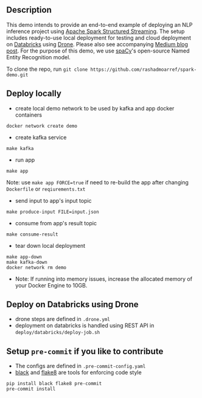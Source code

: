 ## Description

This demo intends to provide an end-to-end example of deploying an NLP inference project using [Apache Spark Structured Streaming](https://spark.apache.org/docs/latest/structured-streaming-programming-guide.html). The setup includes ready-to-use local deployment for testing and cloud deployment on [Databricks](https://databricks.com/) using [Drone](https://www.drone.io/). Please also see accompanying [Medium blog post](https://medium.com/gumgum-tech/real-time-machine-learning-inference-at-scale-using-spark-structured-streaming-fa8790314319). For the purpose of this demo, we use [spaCy](https://spacy.io/)'s open-source Named Entity Recognition model.

To clone the repo, run `git clone https://github.com/rashadmoarref/spark-demo.git`

## Deploy locally

- create local demo network to be used by kafka and app docker containers

```
docker network create demo
```

- create kafka service

```
make kafka
```

- run app

```
make app
```

Note: use `make app FORCE=true` if need to re-build the app after changing `Dockerfile` or `reqiurements.txt`

- send input to app's input topic

```
make produce-input FILE=input.json
```

- consume from app's result topic

```
make consume-result
```

- tear down local deployment

```
make app-down
make kafka-down
docker network rm demo
```
- Note: If running into memory issues, increase the allocated memory of your Docker Engine to 10GB.

## Deploy on Databricks using Drone

- drone steps are defined in `.drone.yml`
- deployment on databricks is handled using REST API in `deploy/databricks/deploy-job.sh`


##  Setup `pre-commit` if you like to contribute

- The configs are defined in `.pre-commit-config.yaml`
- [black](https://github.com/psf/black) and [flake8](https://github.com/PyCQA/flake8) are tools for enforcing code style

```
pip install black flake8 pre-commit
pre-commit install
```
